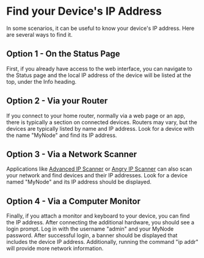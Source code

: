 # Find your Device's IP Address

In some scenarios, it can be useful to know your device's IP address. Here are several ways to find it.

## Option 1 - On the Status Page

First, if you already have access to the web interface, you can navigate to the Status page and the local IP address of the device will be listed at the top, under the Info heading.

## Option 2 - Via your Router

If you connect to your home router, normally via a web page or an app, there is typically a section on connected devices. Routers may vary, but the devices are typically listed by name and IP address. Look for a device with the name "MyNode" and find its IP address.

## Option 3 - Via a Network Scanner

Applications like [Advanced IP Scanner](https://www.advanced-ip-scanner.com/) or [Angry IP Scanner](https://angryip.org/) can also scan your network and find devices and their IP addresses. Look for a device named "MyNode" and its IP address should be displayed.

## Option 4 - Via a Computer Monitor

Finally, if you attach a monitor and keyboard to your device, you can find the IP address. After connecting the additional hardware, you should see a login prompt. Log in with the username "admin" and your MyNode password. After successful login, a banner should be displayed that includes the device IP address. Additionally, running the command "ip addr" will provide more network information.

